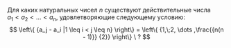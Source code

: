 Для каких натуральных чисел $n$  существуют действительные числа  
$a_1 < a_2 <  \dots  < a_n$, удовлетворяющие следующему условию:  
$$
\left\{ {a_j  - a_i |1 \leq i < j \leq n} \right\} = \left\{ {1,\;2, \dots  ,\frac{{n(n - 1)}}
{2}} \right\} \ ?
$$